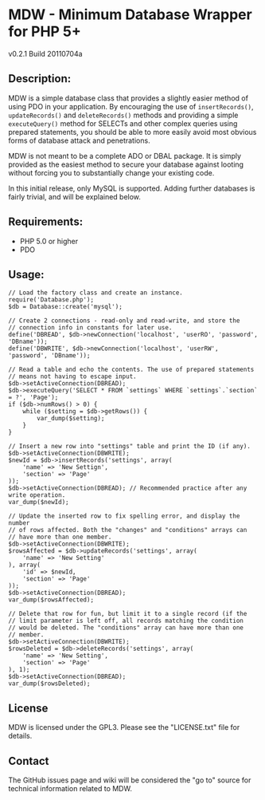 # MDW - Minimum Database Wrapper for PHP 5+
v0.2.1 Build 20110704a

## Description:
MDW is a simple database class that provides a slightly easier method of using
PDO in your application. By encouraging the use of `insertRecords()`,
`updateRecords()` and `deleteRecords()` methods and providing a simple
`executeQuery()` method for SELECTs and other complex queries using prepared
statements, you should be able to more easily avoid most obvious forms of
database attack and penetrations.

MDW is not meant to be a complete ADO or DBAL package. It is simply provided as
the easiest method to secure your database against looting without forcing you
to substantially change your existing code.

In this initial release, only MySQL is supported. Adding further databases is
fairly trivial, and will be explained below.

## Requirements:
* PHP 5.0 or higher
* PDO

## Usage:
	// Load the factory class and create an instance.
	require('Database.php');
	$db = Database::create('mysql');
	
	// Create 2 connections - read-only and read-write, and store the
	// connection info in constants for later use.
	define('DBREAD', $db->newConnection('localhost', 'userRO', 'password', 'DBname'));
	define('DBWRITE', $db->newConnection('localhost', 'userRW', 'password', 'DBname'));
	
	// Read a table and echo the contents. The use of prepared statements
	// means not having to escape input.
	$db->setActiveConnection(DBREAD);
	$db->executeQuery('SELECT * FROM `settings` WHERE `settings`.`section` = ?', 'Page');
	if ($db->numRows() > 0) {
		while ($setting = $db->getRows()) {
			var_dump($setting);
		}
	}
	
	// Insert a new row into "settings" table and print the ID (if any).
	$db->setActiveConnection(DBWRITE);
	$newId = $db->insertRecords('settings', array(
		'name' => 'New Settign',
		'section' => 'Page'
	));
	$db->setActiveConnection(DBREAD); // Recommended practice after any write operation.
	var_dump($newId);
	
	// Update the inserted row to fix spelling error, and display the number
	// of rows affected. Both the "changes" and "conditions" arrays can
	// have more than one member.
	$db->setActiveConnection(DBWRITE);
	$rowsAffected = $db->updateRecords('settings', array(
		'name' => 'New Setting'
	), array(
		'id' => $newId,
		'section' => 'Page'
	));
	$db->setActiveConnection(DBREAD);
	var_dump($rowsAffected);
	
	// Delete that row for fun, but limit it to a single record (if the
	// limit parameter is left off, all records matching the condition
	// would be deleted. The "conditions" array can have more than one
	// member.
	$db->setActiveConnection(DBWRITE);
	$rowsDeleted = $db->deleteRecords('settings', array(
		'name' => 'New Setting',
		'section' => 'Page'
	), 1);
	$db->setActiveConnection(DBREAD);
	var_dump($rowsDeleted);

## License
MDW is licensed under the GPL3. Please see the "LICENSE.txt" file for details.

## Contact
The GitHub issues page and wiki will be considered the "go to" source for
technical information related to MDW.
